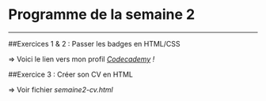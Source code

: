 # Programme de la semaine 2
---

##Exercices 1 & 2 :
Passer les badges en HTML/CSS

=> Voici le lien vers mon profil *[Codecademy](https://www.codecademy.com/users/Meldut/achievements) !*

##Exercice 3 :
Créer son CV en HTML

=> Voir fichier *semaine2-cv.html*

